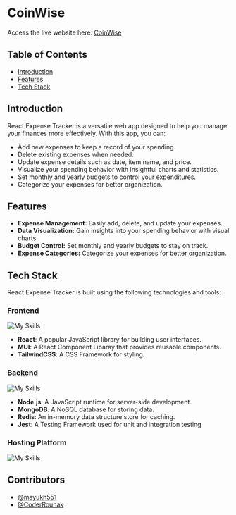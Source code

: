 # CoinWise

Access the live website here: [CoinWise](https://expense-tracker-react-nine.vercel.app/)

## Table of Contents

- [Introduction](#introduction)
- [Features](#features)
- [Tech Stack](#tech-stack)



## Introduction

React Expense Tracker is a versatile web app designed to help you manage your finances more effectively. With this app, you can:

- Add new expenses to keep a record of your spending.
- Delete existing expenses when needed.
- Update expense details such as date, item name, and price.
- Visualize your spending behavior with insightful charts and statistics.
- Set monthly and yearly budgets to control your expenditures.
- Categorize your expenses for better organization.



## Features

- **Expense Management:** Easily add, delete, and update your expenses.
- **Data Visualization:** Gain insights into your spending behavior with visual charts.
- **Budget Control:** Set monthly and yearly budgets to stay on track.
- **Expense Categories:** Categorize your expenses for better organization.



## Tech Stack

React Expense Tracker is built using the following technologies and tools:

### Frontend

![My Skills](https://skillicons.dev/icons?i=react,typescript,mui,tailwindcss&theme=dark)

- **React**: A popular JavaScript library for building user interfaces.
- **MUI**: A React Component Libaray that provides reusable components.
- **TailwindCSS**: A CSS Framework for styling.

### [Backend](https://github.com/mayukh551/Expense-tracker-backend)

![My Skills](https://skillicons.dev/icons?i=nodejs,mongodb,redis,jest&theme=dark)

- **Node.js**: A JavaScript runtime for server-side development.
- **MongoDB**: A NoSQL database for storing data.
- **Redis**: An in-memory data structure store for caching.
- **Jest**: A Testing Framework used for unit and integration testing

### Hosting Platform

![My Skills](https://skillicons.dev/icons?i=vercel&theme=dark)



## Contributors

- [@mayukh551](https://www.github.com/mayukh551)
- [@CoderRounak](https://github.com/CoderRounak)
